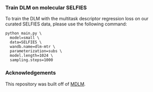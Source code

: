 ### Train DLM on molecular SELFIES
To train the DLM with the multitask descriptor regression loss on our curated SELFIES data, please use the following command:
```
python main.py \
  model=small \
  data=SELFIES \
  wandb.name=dlm-mtr \
  parameterization=subs \
  model.length=1024 \
  sampling.steps=1000
```


### Acknowledgements
This repository was built off of [MDLM](https://github.com/kuleshov-group/mdlm).
